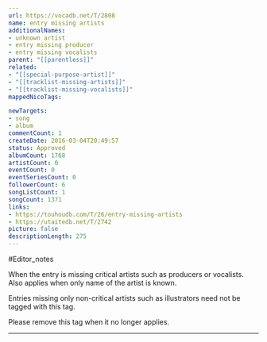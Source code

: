```yaml
---
url: https://vocadb.net/T/2808
name: entry missing artists
additionalNames: 
- unknown artist
- entry missing producer
- entry missing vocalists
parent: "[[parentless]]"
related:
- "[[special-purpose-artist]]"
- "[[tracklist-missing-artists]]"
- "[[tracklist-missing-vocalists]]"
mappedNicoTags:

newTargets:
- song
- album
commentCount: 1
createDate: 2016-03-04T20:49:57
status: Approved
albumCount: 1768
artistCount: 0
eventCount: 0
eventSeriesCount: 0
followerCount: 6
songListCount: 1
songCount: 1371
links: 
- https://touhoudb.com/T/26/entry-missing-artists
- https://utaitedb.net/T/2742
picture: false
descriptionLength: 275
---
```


#Editor_notes

When the entry is missing critical artists such as producers or vocalists. Also applies when only name of the artist is known.

Entries missing only non-critical artists such as illustrators need not be tagged with this tag.

Please remove this tag when it no longer applies.

---

